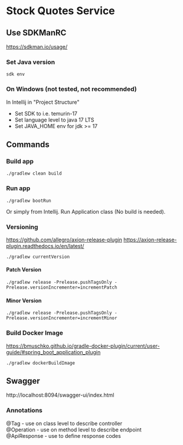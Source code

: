 # Stock Quotes Service
## Use SDKManRC
https://sdkman.io/usage/
### Set Java version
```
sdk env
```

### On Windows (not tested, not recommended)
In Intellij in "Project Structure"
- Set SDK to i.e. temurin-17
- Set language level to java 17 LTS
- Set JAVA_HOME env for jdk >= 17

## Commands
### Build app

```
./gradlew clean build
```

### Run app
```
./gradlew bootRun
```
Or simply from Intellij. Run Application class (No build is needed).

### Versioning
https://github.com/allegro/axion-release-plugin
https://axion-release-plugin.readthedocs.io/en/latest/

```
./gradlew currentVersion
```
#### Patch Version
```
./gradlew release -Prelease.pushTagsOnly -Prelease.versionIncrementer=incrementPatch
```
#### Minor Version
```
./gradlew release -Prelease.pushTagsOnly -Prelease.versionIncrementer=incrementMinor
```

### Build Docker Image
https://bmuschko.github.io/gradle-docker-plugin/current/user-guide/#spring_boot_application_plugin
```
./gradlew dockerBuildImage
```

## Swagger
http://localhost:8094/swagger-ui/index.html

### Annotations
@Tag - use on class level to describe controller  
@Operation - use on method level to describe endpoint  
@ApiResponse - use to define response codes

